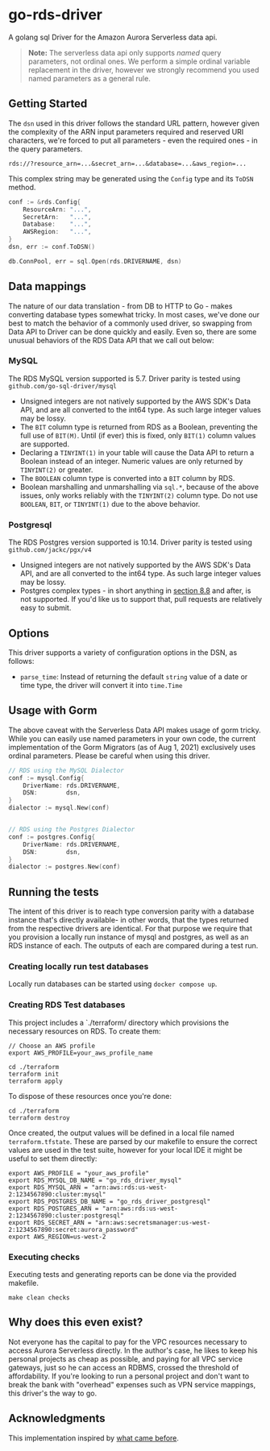 # go-rds-driver
A golang sql Driver for the Amazon Aurora Serverless data api.

> **Note:** The serverless data api only supports _named_ query parameters, not ordinal ones. We
> perform a simple ordinal variable replacement in the driver, however we strongly recommend
> you used named parameters as a general rule.

## Getting Started

The `dsn` used in this driver follows the standard URL pattern, however given the complexity
of the ARN input parameters required and reserved URI characters, we're forced to put
all parameters - even the required ones - in the query parameters.
```text
rds://?resource_arn=...&secret_arn=...&database=...&aws_region=...
```
This complex string may be generated using the `Config` type and its `ToDSN` method.

```go
conf := &rds.Config{
    ResourceArn: "...",
    SecretArn:   "...",
    Database:    "...",
    AWSRegion:   "...",
}
dsn, err := conf.ToDSN()

db.ConnPool, err = sql.Open(rds.DRIVERNAME, dsn)
```

## Data mappings
The nature of our data translation - from DB to HTTP to Go - makes converting database
types somewhat tricky. In most cases, we've done our best to match the behavior of
a commonly used driver, so swapping from Data API to Driver can be done quickly and easily.
Even so, there are some unusual behaviors of the RDS Data API that we call out below:

### MySQL

The RDS MySQL version supported is 5.7. Driver parity is tested using `github.com/go-sql-driver/mysql` 

* Unsigned integers are not natively supported by the AWS SDK's Data API, and are
  all converted to the int64 type. As such large integer values may be lossy.
* The `BIT` column type is returned from RDS as a Boolean, preventing the full use
  of `BIT(M)`. Until (if ever) this is fixed, only `BIT(1)` column values are supported.
* Declaring a `TINYINT(1)` in your table will cause the Data API to return a Boolean
  instead of an integer. Numeric values are only returned by `TINYINT(2)` or greater.
* The `BOOLEAN` column type is converted into a `BIT` column by RDS.
* Boolean marshalling and unmarshalling via `sql.*`, because of the above issues,
  only works reliably with the `TINYINT(2)` column type. Do not use `BOOLEAN`, `BIT`,
  or `TINYINT(1)` due to the above behavior.

### Postgresql

The RDS Postgres version supported is 10.14. Driver parity is tested using `github.com/jackc/pgx/v4` 

* Unsigned integers are not natively supported by the AWS SDK's Data API, and are
  all converted to the int64 type. As such large integer values may be lossy.
* Postgres complex types - in short anything in [section 8.8](https://www.postgresql.org/docs/10/datatype.html) and after,
  is not supported. If you'd like us to support that, pull requests are relatively
  easy to submit.

## Options
This driver supports a variety of configuration options in the DSN, as follows:

* `parse_time`: Instead of returning the default `string` value of a date or time type,
  the driver will convert it into `time.Time`


## Usage with Gorm

The above caveat with the Serverless Data API makes usage of gorm tricky. While you can easily use named parameters
in your own code, the current implementation of the Gorm Migrators (as of Aug 1, 2021) exclusively uses ordinal
parameters. Please be careful when using this driver.

```go
// RDS using the MySQL Dialector
conf := mysql.Config{
    DriverName: rds.DRIVERNAME,
    DSN:        dsn,
}
dialector := mysql.New(conf)


// RDS using the Postgres Dialector
conf := postgres.Config{
    DriverName: rds.DRIVERNAME,
    DSN:        dsn,
}
dialector := postgres.New(conf)
```

## Running the tests

The intent of this driver is to reach type conversion parity with a database instance that's directly available-
in other words, that the types returned from the respective drivers are identical. For that purpose
we require that you provision a locally run instance of mysql and postgres, as well as an RDS instance of each.
The outputs of each are compared during a test run.

### Creating locally run test databases
Locally run databases can be started using `docker compose up`.

### Creating RDS Test databases
This project includes a `./terraform/ directory which
provisions the necessary resources on RDS. To create them:

```shell
// Choose an AWS profile
export AWS_PROFILE=your_aws_profile_name

cd ./terraform
terraform init
terraform apply
```

To dispose of these resources once you're done:
```shell
cd ./terraform
terraform destroy
```

Once created, the output values will be defined in a local file named `terraform.tfstate`. These
are parsed by our makefile to ensure the correct values are used in the test suite, however
for your local IDE it might be useful to set them directly:

```shell
export AWS_PROFILE = "your_aws_profile"
export RDS_MYSQL_DB_NAME = "go_rds_driver_mysql"
export RDS_MYSQL_ARN = "arn:aws:rds:us-west-2:1234567890:cluster:mysql"
export RDS_POSTGRES_DB_NAME = "go_rds_driver_postgresql"
export RDS_POSTGRES_ARN = "arn:aws:rds:us-west-2:1234567890:cluster:postgresql"
export RDS_SECRET_ARN = "arn:aws:secretsmanager:us-west-2:1234567890:secret:aurora_password"
export AWS_REGION=us-west-2
```

### Executing checks
Executing tests and generating reports can be done via the provided makefile.
```shell
make clean checks
```

## Why does this even exist?

Not everyone has the capital to pay for the VPC resources necessary to access Aurora Serverless directly. In the
author's case, he likes to keep his personal projects as cheap as possible, and paying for all VPC service gateways,
just so he can access an RDBMS, crossed the threshold of affordability. If you're looking to run a personal project
and don't want to break the bank with "overhead" expenses such as VPN service mappings, this driver's the way to go.

## Acknowledgments
This implementation inspired by [what came before](https://github.com/graveyard/rds/tree/birthday).
